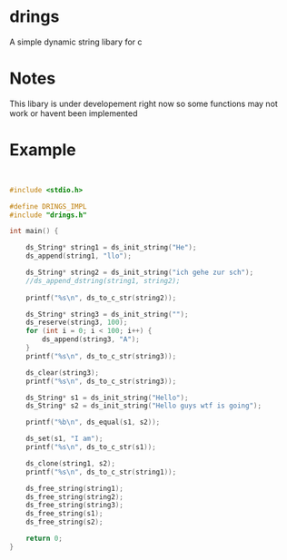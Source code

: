 
# drings 

A simple dynamic string libary for c 

# Notes
This libary is under developement right now so some functions may not work or havent been implemented

# Example 
```c


#include <stdio.h> 

#define DRINGS_IMPL
#include "drings.h"

int main() {

    ds_String* string1 = ds_init_string("He");
    ds_append(string1, "llo");

    ds_String* string2 = ds_init_string("ich gehe zur sch");
    //ds_append_dstring(string1, string2);
        
    printf("%s\n", ds_to_c_str(string2));

    ds_String* string3 = ds_init_string("");
    ds_reserve(string3, 100);
    for (int i = 0; i < 100; i++) {
        ds_append(string3, "A");
    }
    printf("%s\n", ds_to_c_str(string3));

    ds_clear(string3);
    printf("%s\n", ds_to_c_str(string3));

    ds_String* s1 = ds_init_string("Hello");
    ds_String* s2 = ds_init_string("Hello guys wtf is going");

    printf("%b\n", ds_equal(s1, s2));

    ds_set(s1, "I am");
    printf("%s\n", ds_to_c_str(s1));

    ds_clone(string1, s2);
    printf("%s\n", ds_to_c_str(string1));

    ds_free_string(string1);
    ds_free_string(string2);
    ds_free_string(string3);
    ds_free_string(s1);
    ds_free_string(s2);

    return 0;
}
```
